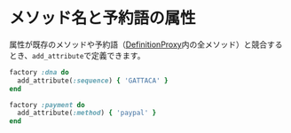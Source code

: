 # メソッド名と予約語の属性

属性が既存のメソッドや予約語（[DefinitionProxy](https://github.com/thoughtbot/factory_bot/blob/main/lib/factory_bot/definition_proxy.rb)内の全メソッド）と競合するとき、`add_attribute`で定義できます。

```ruby
factory :dna do
  add_attribute(:sequence) { 'GATTACA' }
end

factory :payment do
  add_attribute(:method) { 'paypal' }
end
```

